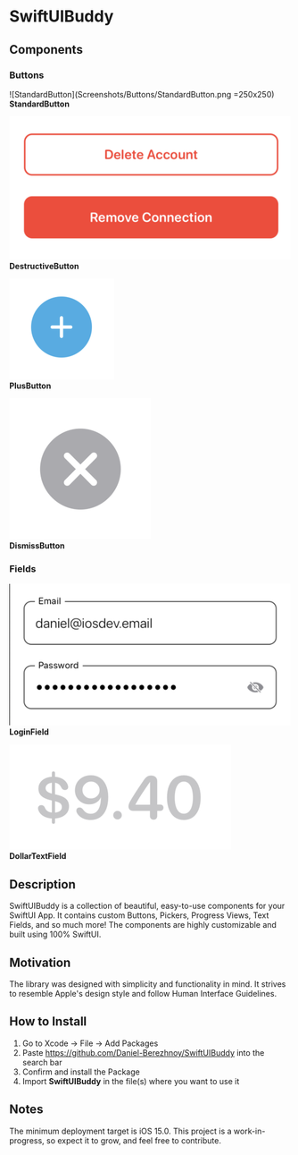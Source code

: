 # SwiftUIBuddy

## Components

### Buttons
![StandardButton](Screenshots/Buttons/StandardButton.png =250x250)  
**StandardButton**

![DestructiveButton](Screenshots/Buttons/DestructiveButton.png)  
**DestructiveButton**

![PlusButton](Screenshots/Buttons/PlusButton.png)  
**PlusButton**

![DismissButton](Screenshots/Buttons/DismissButton.png)  
**DismissButton**

### Fields
![LoginField](Screenshots/Fields/LoginField.png)  
**LoginField**

![DollarTextField](Screenshots/Fields/DollarTextField.png)  
**DollarTextField**

## Description
SwiftUIBuddy is a collection of beautiful, easy-to-use components for your SwiftUI App. It contains custom Buttons, Pickers, Progress Views, Text Fields, and so much more! The components are highly customizable and built using 100% SwiftUI.

## Motivation
The library was designed with simplicity and functionality in mind. It strives to resemble Apple's design style and follow Human Interface Guidelines.

## How to Install
1) Go to Xcode -> File -> Add Packages
2) Paste https://github.com/Daniel-Berezhnoy/SwiftUIBuddy into the search bar
3) Confirm and install the Package
4) Import **SwiftUIBuddy** in the file(s) where you want to use it

## Notes
The minimum deployment target is iOS 15.0. This project is a work-in-progress, so expect it to grow, and feel free to contribute.
